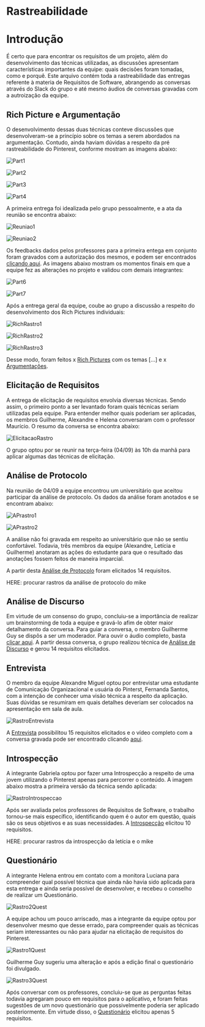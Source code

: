 # Rastreabilidade

# Introdução

É certo que para encontrar os requisitos de um projeto, além do desenvolvimento das técnicas utilizadas, as discussões apresentam características importantes da equipe: quais decisões foram tomadas, como e porquê. Este arquivo contém toda a rastreabilidade das entregas referente à materia de Requisitos de Software, abrangendo as conversas através do Slack do grupo e até mesmo áudios de conversas gravadas com a autroização da equipe.  

## Rich Picture e Argumentação

O desenvolvimento dessas duas técnicas conteve discussões que desenvolveram-se a princípio sobre os temas a serem abordados na argumentação. Contudo, ainda haviam dúvidas a respeito da pré rastreabilidade do Pinterest, conforme mostram as imagens abaixo:

![Part1](img/Rastreabilidade/RastroArgpt1.png)

![Part2](img/Rastreabilidade/rich1.png)

![Part3](img/Rastreabilidade/rich2.png)

![Part4](img/Rastreabilidade/rich3.png)

A primeira entrega foi idealizada pelo grupo pessoalmente, e a ata da reunião se encontra abaixo:

![Reuniao1](img/Rastreabilidade/reuniao1.png)

![Reuniao2](img/Rastreabilidade/reuniao2.png)

Os feedbacks dados pelos professores para a primeira entega em conjunto foram gravados com a autorização dos mesmos, e podem ser encontrados [clicando aqui](https://drive.google.com/file/d/1j9n-iNVsDRARwqdHPceQfWB_8-kcIFGm/view?usp=sharing). As imagens abaixo mostram os momentos finais em que a equipe fez as alterações no projeto e validou com demais integrantes:

![Part6](img/Rastreabilidade/rich5.png)

![Part7](img/Rastreabilidade/rich6.png)

Após a entrega geral da equipe, coube ao grupo a discussão a respeito do desenvolvimento dos Rich Pictures individuais:

![RichRastro1](img/Rastreabilidade/richpt1.png)

![RichRastro2](img/Rastreabilidade/richpt2.png)

![RichRastro3](img/Rastreabilidade/richpt3.png)

Desse modo, foram feitos x [Rich Pictures](rich_picture.md#rich-picture) com os temas [...] e x [Argumentações](argumentacao.md#argumentacao).

## Elicitação de Requisitos

A entrega de elicitação de requisitos envolvia diversas técnicas. Sendo assim, o primeiro ponto a ser levantado foram quais técnicas seriam utilizadas pela equipe. Para entender melhor quais poderiam ser aplicadas, os membros Guilherme, Alexandre e Helena conversaram com o professor Maurício. O resumo da conversa se encontra abaixo:

![ElicitacaoRastro](img/Rastreabilidade/elicitacaorastro.png)

O grupo optou por se reunir na terça-feira (04/09) às 10h da manhã para aplicar algumas das técnicas de elicitação.

## Análise de Protocolo

Na reunião de 04/09 a equipe encontrou um universitário que aceitou participar da análise de protocolo. Os dados da análise foram anotados e se encontram abaixo:

![APrastro1](img/Rastreabilidade/AnalisedeProtocolorastro1.png)

![APrastro2](img/Rastreabilidade/analiseProtocoloRastro2.png)

A análise não foi gravada em respeito ao universitário que não se sentiu confortável. Todavia, três membros da equipe (Alexandre, Letícia e Guilherme) anotaram as ações do estudante para que o resultado das anotações fossem feitos de maneira imparcial.

A partir desta [Análise de Protocolo](analise_protocolo.md#analise-de-protocolo-1) foram elicitados 14 requisitos.

HERE: procurar rastros da análise de protocolo do mike

## Análise de Discurso

Em virtude de um consenso do grupo, concluiu-se a importância de realizar um brainstorming de toda a equipe e gravá-lo afim de obter maior detalhamento da conversa. Para guiar a conversa, o membro Guilherme Guy se dispôs a ser um moderador. Para ouvir o áudio completo, basta [clicar aqui](https://drive.google.com/file/d/1VcwwykePY8xA2j7U9DbHl8KZQ-SyajmN/view). A partir dessa conversa, o grupo realizou técnica de [Análise de Discurso](analise_discurso.md#analise-de-discurso) e gerou 14 requisitos elicitados.

## Entrevista

O membro da equipe Alexandre Miguel optou por entrevistar uma estudante de Comunicação Organizacional e usuária do Pinterst, Fernanda Santos, com a intenção de conhecer uma visão técnica a respeito da aplicação. Suas dúvidas se resumiram em quais detalhes deveriam ser colocados na apresentação em sala de aula.

 ![RastroEntrevista](img/Rastreabilidade/EntrevistaRastro.png)

A [Entrevista](entrevista.md#entrevista) possibilitou 15 requisitos elicitados e o vídeo completo com a conversa gravada pode ser encontrado clicando [aqui](https://www.youtube.com/watch?v=1qWvLpRLVLQ).

## Introspecção

A integrante Gabriela optou por fazer uma Introspecção a respeito de uma jovem utilizando o Pinterest apenas para percorrer o conteúdo. A imagem abaixo mostra a primeira versão da técnica sendo aplicada:

![RastroIntrospeccao](img/Rastreabilidade/IntrosRastro.jpg)

Após ser avaliada pelos professores de Requisitos de Software, o trabalho tornou-se mais específico, identificando quem é o autor em questão, quais são os seus objetivos e as suas necessidades. A [Introspecção](introspeccao.md#introspeccao-1) elicitou 10 requisitos.

HERE: procurar rastros da introspecção da letícia e o mike

## Questionário

A integrante Helena entrou em contato com a monitora Luciana para compreender qual possível técnica que ainda não havia sido aplicada para esta entrega e ainda seria possível de desenvolver, e recebeu o conselho de realizar um Questionário.

![Rastro2Quest](img/Rastreabilidade/questionario1.png)

A equipe achou um pouco arriscado, mas a integrante da equipe optou por desenvolver mesmo que desse errado, para compreender quais as técnicas seriam interessantes ou não para ajudar na elicitação de requisitos do Pinterest.

![Rastro1Quest](img/Rastreabilidade/formulariosaindo.png)

Guilherme Guy sugeriu uma alteração e após a edição final o questionário foi divulgado.

![Rastro3Quest](img/Rastreabilidade/Questionario.png)

Após conversar com os professores, concluiu-se que as perguntas feitas todavia agregaram pouco em requisitos para o aplicativo, e foram feitas sugestões de um novo questionário que possivelmente poderia ser aplicado posteriormente. Em virtude disso, o [Questionário](questionario.md#questionario) elicitou apenas 5 requisitos.
